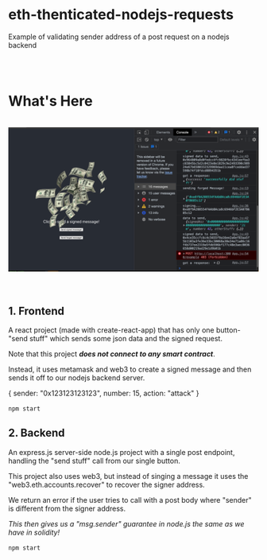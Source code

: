 # eth-thenticated-nodejs-requests
Example of validating sender address of a post request on a nodejs backend

<br/>
<br/>

# What's Here

<br/>

<img src="./eth-thenticated-nodejs-example.png"/>

<br/>
<br/>
<br/>

##  1. Frontend

A react project (made with create-react-app) that has only one button- "send stuff" which sends some json data and the signed request.

Note that this project ***does not connect to any smart contract***.

Instead, it uses metamask and web3 to create a signed message and then sends it off to our nodejs backend server.

{
   sender: "0x123123123123",
   number: 15,
   action: "attack"
}

```
npm start
```

##  2. Backend

An express.js server-side node.js project with a single post endpoint, handling the "send stuff" call from our single button.

This project also uses web3, but instead of singing a message it uses the "web3.eth.accounts.recover" to recover the signer address.

We return an error if the user tries to call with a post body where "sender" is different from the signer address. 

_This then gives us a "msg.sender" guarantee in node.js the same as we have in solidity!_

```
npm start
```
